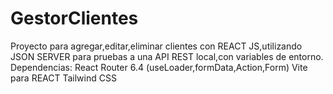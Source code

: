 # GestorClientes
Proyecto para agregar,editar,eliminar clientes con REACT JS,utilizando JSON SERVER para pruebas a una API REST local,con variables de entorno.
Dependencias:
React Router 6.4 (useLoader,formData,Action,Form)
Vite para REACT
Tailwind CSS
